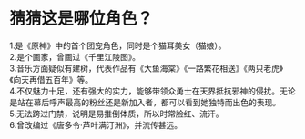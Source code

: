 # 猜猜这是哪位角色？

1.是《原神》中的首个团宠角色，同时是个猫耳美女（猫娘）。\
2.是个画家，曾画过《千里江陵图》。\
3.音乐方面疑似有建树，代表作品有《大鱼海棠》《一路繁花相送》《两只老虎》《向天再借五百年》等。\
4.不仅魅力十足，还有强大的实力，能够带领众勇士在天界抵抗邪神的侵扰。无论是站在幕后呼声最高的粉丝还是新加入者，都可以看到她独特而出色的表现。\
5.无法跨过门禁，说明是易推倒体质，所以时常脸红、流汗。\
6.曾改编过《唐多令·芦叶满汀洲》，并流传甚远。 

<center><img decoding="async" src="https://BenjaminPan61618.github.io/5ae25f6f94251f31.png></center>
<center> 毋须多言，你一定猜的出来是谁 </center>

1.Nekopara.\
2.The painter who drew Thousands of miles of gangneung map (Bing Translator).\
3.Musician who made Dayuhaitang, Blossoms along the way, Two tigers, Borrowing Five Hundred Years From The Lord Again. \
4.Attractive, strong ability, unique and excellent to fight against evils. \
5.Restricted by the gate. \
6.Adapted 《唐多令·芦叶满汀洲》and made it popular again.
